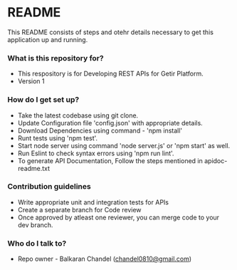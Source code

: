# README #

This README consists of steps and otehr details necessary to get this application up and running.

### What is this repository for? ###

* This respository is for Developing REST APIs for Getir Platform.
* Version 1

### How do I get set up? ###

* Take the latest codebase using git clone.
* Update Configuration file 'config.json' with appropriate details.
* Download Dependencies using command - 'npm install'
* Runt tests using 'npm test'.
* Start node server using command 'node server.js' or 'npm start' as well.
* Run Eslint to check syntax errors using 'npm run lint'.
* To generate API Documentation, Follow the steps mentioned in apidoc-readme.txt

### Contribution guidelines ###

* Write appropriate unit and integration tests for APIs
* Create a separate branch for Code review
* Once approved by atleast one reviewer, you can merge code to your dev branch.

### Who do I talk to? ###

* Repo owner - Balkaran Chandel (chandel0810@gmail.com)
